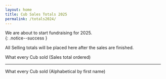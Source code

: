 ```yaml
---
layout: home
title: Cub Sales Totals 2025
permalink: /totals2024/
---
```


We are about to start fundraising for 2025.<br/>
{: .notice--success }

All Selling totals will be placed here after the sales are finished.

What every Cub sold (Sales total ordered)

<hr>

What every Cub sold (Alphabetical by first name)

